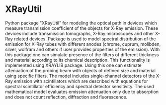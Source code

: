 # XRayUtil
Python package "XRayUtil" for modeling the optical path in devices which measure transmission coefficient of the objects for X-Ray emission. These devices include transmission tomographs, X-Ray microscopes and other X-Ray related devices. Package is used to model spectral distribution of the emission for X-Ray tubes with different anodes (chrome, cuprum, molibden, silver, wolfram and others if user provides properties of the emission). With this package one can simulate presence of the filters of different thickness and material according to its chemical description. This functionality is implemented using XRAYLIB package. Using this one can estimate attenuation of the probing beam with objects of defined size and material using specific filters. The model includes single-channel detectors of the X-Ray emission with scintillators which are described with equations for spectral scintillator efficiency and spectral detector sensitivity. The used mathematical model evaluates emission attenuation only due to absorption and does not count reflection, diffraction and fluorescence.
